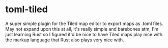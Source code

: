 # toml-tiled

A super simple plugin for the Tiled map editor to export maps as .toml files. May not expand upon this at all, it's really simple and barebones atm, I'm just learning Rust so I figured it'd be nice to have Tiled maps play nice with the markup language that Rust also plays very nice with.

